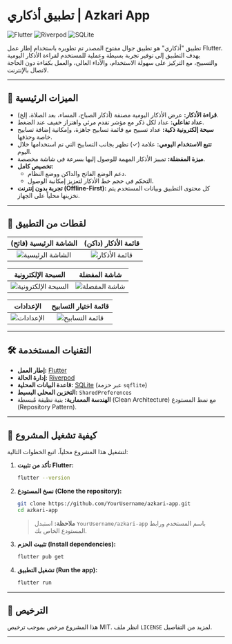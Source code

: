 # تطبيق أذكاري | Azkari App

![Flutter](https://img.shields.io/badge/Flutter-02569B?style=for-the-badge&logo=flutter&logoColor=white)
![Riverpod](https://img.shields.io/badge/Riverpod-2A85F4?style=for-the-badge&logo=riverpod&logoColor=white)
![SQLite](https://img.shields.io/badge/SQLite-003B57?style=for-the-badge&logo=sqlite&logoColor=white)

تطبيق "أذكاري" هو تطبيق جوال مفتوح المصدر تم تطويره باستخدام إطار عمل Flutter. يهدف التطبيق إلى توفير تجربة بسيطة وعملية للمستخدم لقراءة الأذكار اليومية والتسبيح، مع التركيز على سهولة الاستخدام، والأداء العالي، والعمل بكفاءة دون الحاجة لاتصال بالإنترنت.

---

## 🌟 الميزات الرئيسية

- **قراءة الأذكار:** عرض الأذكار اليومية مصنفة (أذكار الصباح، المساء، بعد الصلاة، إلخ).
- **عداد تفاعلي:** عداد لكل ذكر مع مؤشر تقدم مرئي واهتزاز خفيف عند الضغط.
- **سبحة إلكترونية ذكية:** عداد تسبيح مع قائمة تسابيح جاهزة، وإمكانية إضافة تسابيح خاصة وحذفها.
- **تتبع الاستخدام اليومي:** علامة (✓) تظهر بجانب التسابيح التي تم استخدامها خلال اليوم.
- **ميزة المفضلة:** تمييز الأذكار المهمة للوصول إليها بسرعة في شاشة مخصصة.
- **تخصيص كامل:**
  - دعم الوضع الفاتح والداكن ووضع النظام.
  - التحكم في حجم خط الأذكار لتعزيز إمكانية الوصول.
- **تجربة بدون إنترنت (Offline-First):** كل محتوى التطبيق وبيانات المستخدم يتم تخزينها محلياً على الجهاز.

---

## 📸 لقطات من التطبيق

| الشاشة الرئيسية (فاتح) | قائمة الأذكار (داكن) |
| :---------------------: | :-------------------: |
| ![الشاشة الرئيسية](screenshots/home_screen_light.png) | ![قائمة الأذكار](screenshots/adhkar_list_dark.png) |

| السبحة الإلكترونية | شاشة المفضلة |
| :-----------------: | :----------------: |
| ![السبحة الإلكترونية](screenshots/tasbih_screen.png) | ![شاشة المفضلة](screenshots/favorites_screen.png) |

| الإعدادات | قائمة اختيار التسابيح |
| :-----------------: | :----------------: |
| ![الإعدادات](screenshots/settings_screen.png) | ![قائمة التسابيح](screenshots/tasbih_selection_sheet.png) |


---

## 🛠️ التقنيات المستخدمة

- **إطار العمل:** [Flutter](https://flutter.dev/)
- **إدارة الحالة:** [Riverpod](https://riverpod.dev/)
- **قاعدة البيانات المحلية:** [SQLite](https://www.sqlite.org/index.html) (عبر حزمة `sqflite`)
- **التخزين المحلي البسيط:** `SharedPreferences`
- **الهندسة المعمارية:** بنية نظيفة مُبسطة (Clean Architecture) مع نمط المستودع (Repository Pattern).

---

## 🚀 كيفية تشغيل المشروع

لتشغيل هذا المشروع محلياً، اتبع الخطوات التالية:

1.  **تأكد من تثبيت Flutter:**
    ```bash
    flutter --version
    ```

2.  **نسخ المستودع (Clone the repository):**
    ```bash
    git clone https://github.com/YourUsername/azkari-app.git
    cd azkari-app
    ```
    > **ملاحظة:** استبدل `YourUsername/azkari-app` باسم المستخدم ورابط المستودع الخاص بك.

3.  **تثبيت الحزم (Install dependencies):**
    ```bash
    flutter pub get
    ```

4.  **تشغيل التطبيق (Run the app):**
    ```bash
    flutter run
    ```

---

## 📝 الترخيص

هذا المشروع مرخص بموجب ترخيص MIT. انظر ملف `LICENSE` لمزيد من التفاصيل.

---